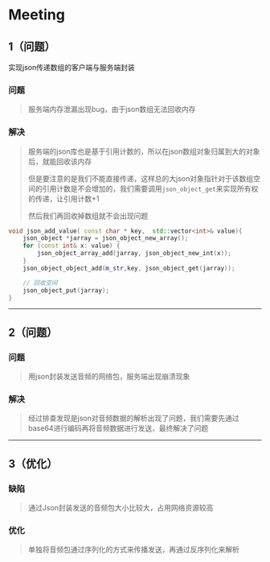 # Meeting

## 1（问题）

实现json传递数组的客户端与服务端封装

### 问题

> 服务端内存泄漏出现bug，由于json数组无法回收内存

### 解决

> 服务端的json库也是基于引用计数的，所以在json数组对象归属到大的对象后，就能回收该内存
>
> 但是要注意的是我们不能直接传递，这样总的大json对象指针对于该数组空间的引用计数是不会增加的，我们需要调用`json_object_get`来实现所有权的传递，让引用计数+1
>
> 然后我们再回收掉数组就不会出现问题

```c++
void json_add_value( const char * key,  std::vector<int>& value){
    json_object *jarray = json_object_new_array();
    for (const int& x: value) {
        json_object_array_add(jarray, json_object_new_int(x));
    }
    json_object_object_add(m_str,key, json_object_get(jarray));

    // 回收空间
    json_object_put(jarray);
}
```

---

## 2（问题）

### 问题

> 用json封装发送音频的网络包，服务端出现崩溃现象

### 解决

> 经过排查发现是json对音频数据的解析出现了问题，我们需要先通过base64进行编码再将音频数据进行发送，最终解决了问题

---

## 3（优化）

### 缺陷

> 通过Json封装发送的音频包大小比较大，占用网络资源较高

### 优化

> 单独将音频包通过序列化的方式来传播发送，再通过反序列化来解析
